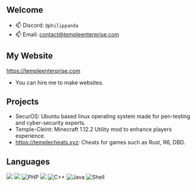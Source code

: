 ## Welcome

- 📫 Discord: ```@philippanda```
- 📫 Email: contact@templeenterprise.com

## My Website
https://templeenterprise.com
- You can hire me to make websites.

## Projects
- SecurOS: Ubuntu based linux operating system made for pen-testing and cyber-security experts.
- Temple-Cleint: Minecraft 1.12.2 Utility mod to enhance players experience.
- https://templecheats.xyz: Cheats for games such as Rust, R6, DBD.

## Languages
![](https://img.shields.io/badge/HTML-239120?style=for-the-badge&logo=html5&logoColor=white)
![](https://img.shields.io/badge/CSS-239120?&style=for-the-badge&logo=css3&logoColor=white)
![PHP](https://img.shields.io/badge/php-%23777BB4.svg?style=for-the-badge&logo=php&logoColor=white)
![](https://img.shields.io/badge/JavaScript-323330?style=for-the-badge&logo=javascript&logoColor=F7DF1E)
![C++](https://img.shields.io/badge/c++-%2300599C.svg?style=for-the-badge&logo=c%2B%2B&logoColor=white)
![Java](https://img.shields.io/badge/java-%23ED8B00.svg?style=for-the-badge&logo=openjdk&logoColor=white)
![Shell](https://img.shields.io/badge/Shell_Script-121011?style=for-the-badge&logo=gnu-bash&logoColor=white)

